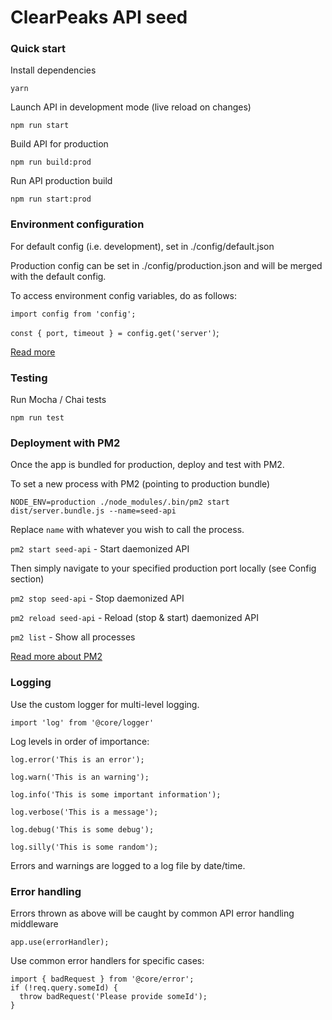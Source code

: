 # ClearPeaks API seed

### Quick start

Install dependencies

`yarn`

Launch API in development mode (live reload on changes)

`npm run start`

Build API for production

`npm run build:prod`

Run API production build

`npm run start:prod`

### Environment configuration

For default config (i.e. development), set in ./config/default.json

Production config can be set in ./config/production.json and will be merged with the default config.

To access environment config variables, do as follows:

`import config from 'config';`

`const { port, timeout } = config.get('server')`;

[Read more](https://www.npmjs.com/package/config)

### Testing

Run Mocha / Chai tests

`npm run test`

### Deployment with PM2

Once the app is bundled for production, deploy and test with PM2.

To set a new process with PM2 (pointing to production bundle)

`NODE_ENV=production ./node_modules/.bin/pm2 start dist/server.bundle.js --name=seed-api`

Replace `name` with whatever you wish to call the process.

`pm2 start seed-api` - Start daemonized API

Then simply navigate to your specified production port locally (see Config section)

`pm2 stop seed-api` - Stop daemonized API

`pm2 reload seed-api` - Reload (stop & start) daemonized API

`pm2 list` - Show all processes

[Read more about PM2](http://pm2.keymetrics.io/docs/usage/quick-start/)

### Logging

Use the custom logger for multi-level logging.

`import 'log' from '@core/logger'`

Log levels in order of importance:

`log.error('This is an error');`

`log.warn('This is an warning');`

`log.info('This is some important information');`

`log.verbose('This is a message');`

`log.debug('This is some debug');`

`log.silly('This is some random');`

Errors and warnings are logged to a log file by date/time.

### Error handling

Errors thrown as above will be caught by common API error handling middleware

`app.use(errorHandler);`

Use common error handlers for specific cases:

```
import { badRequest } from '@core/error';
if (!req.query.someId) {
  throw badRequest('Please provide someId');
}
```